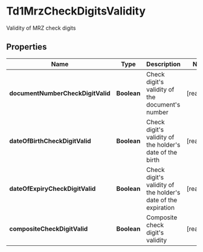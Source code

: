 

# Td1MrzCheckDigitsValidity

Validity of MRZ check digits

## Properties

| Name | Type | Description | Notes |
|------------ | ------------- | ------------- | -------------|
|**documentNumberCheckDigitValid** | **Boolean** | Check digit&#39;s validity of the document&#39;s number |  [readonly] |
|**dateOfBirthCheckDigitValid** | **Boolean** | Check digit&#39;s validity of the holder&#39;s date of the birth |  [readonly] |
|**dateOfExpiryCheckDigitValid** | **Boolean** | Check digit&#39;s validity of the holder&#39;s date of the expiration |  [readonly] |
|**compositeCheckDigitValid** | **Boolean** | Composite check digit&#39;s validity |  [readonly] |



